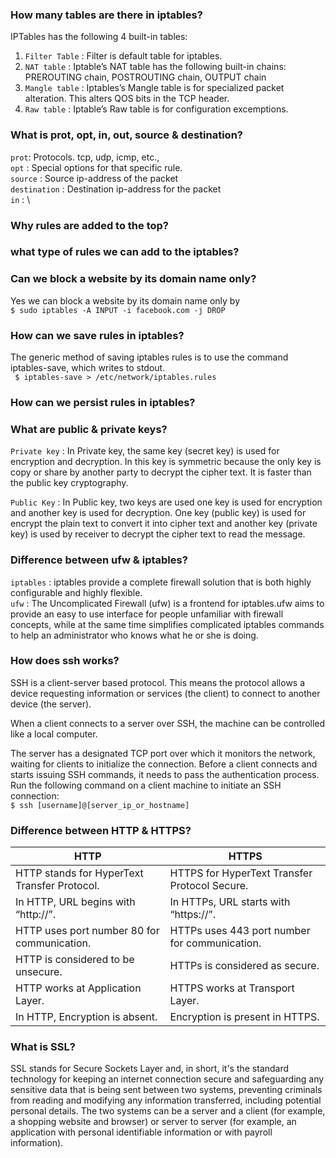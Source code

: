 ###  How many tables are there in iptables? 
  IPTables has the following 4 built-in tables: 
   1. `Filter Table` : Filter is default table for iptables. 
   2. `NAT table` : Iptable’s NAT table has the following built-in chains: 
       PREROUTING chain, POSTROUTING chain, OUTPUT chain 
   3. `Mangle table` : Iptables’s Mangle table is for specialized packet alteration. This alters QOS bits in the TCP header. 
   4. `Raw table` : Iptable’s Raw table is for configuration excemptions. 
### What is prot, opt, in, out, source & destination?
  `prot`: Protocols. tcp, udp, icmp, etc., \
  `opt` : Special options for that specific rule. \
  `source`  : Source ip-address of the packet \
  `destination` : Destination ip-address for the packet \
  `in` :                                           \
### Why rules are added to the top?








### what type of rules we can add to the iptables?








### Can we block a website by its domain name only?
   Yes we can block a website by its domain name only by \
   `$ sudo iptables -A INPUT -i facebook.com -j DROP` 
   
   
### How can we save rules in iptables?
   The generic method of saving iptables rules is to use the command iptables-save, which writes to stdout. \
   ` $ iptables-save > /etc/network/iptables.rules`
   
### How can we persist rules in iptables?
   
   
   
   
   
### What are public & private keys?
   `Private key` : In Private key, the same key (secret key) is used for encryption and decryption. In this key is symmetric because the only key is copy or share by another party to decrypt the cipher text. It is faster than the public key cryptography.

   `Public Key`  : In Public key, two keys are used one key is used for encryption and another key is used for decryption. One key (public key) is used for encrypt the plain text to convert it into cipher text and another key (private key) is used by receiver to decrypt the cipher text to read the message.
   
### Difference between ufw & iptables?
   `iptables` : iptables provide a complete firewall solution that is both highly configurable and highly flexible.\
   `ufw` : The Uncomplicated Firewall (ufw) is a frontend for iptables.ufw aims to provide an easy to use interface for people unfamiliar with firewall concepts, while at the same time simplifies complicated iptables commands to help an administrator who knows what he or she is doing.






### How does ssh works?
  SSH is a client-server based protocol. This means the protocol allows a device requesting information or services (the client) to connect to another device (the server). 

When a client connects to a server over SSH, the machine can be controlled like a local computer. 

The server has a designated TCP port over which it monitors the network, waiting for clients to initialize the connection. Before a client connects and starts issuing SSH commands, it needs to pass the authentication process.\
Run the following command on a client machine to initiate an SSH connection: \
`$ ssh [username]@[server_ip_or_hostname]`

### Difference between HTTP & HTTPS?
| HTTP | HTTPS |
|----------------------------|-------------------------------------|
|HTTP stands for HyperText Transfer Protocol.| HTTPS for HyperText Transfer Protocol Secure.|
|In HTTP, URL begins with “http://”.|In HTTPs, URL starts with “https://”.|
|HTTP uses port number 80 for communication. | HTTPs uses 443 port number for communication.|
|HTTP is considered to be unsecure. | HTTPs is considered as secure.|
|HTTP works at Application Layer.| HTTPS works at Transport Layer.|
|In HTTP, Encryption is absent. | Encryption is present in HTTPS.|

### What is SSL?
 SSL stands for Secure Sockets Layer and, in short, it's the standard technology for keeping an internet connection secure and safeguarding any sensitive data that is being sent between two systems, preventing criminals from reading and modifying any information transferred, including potential personal details. The two systems can be a server and a client (for example, a shopping website and browser) or server to server (for example, an application with personal identifiable information or with payroll information).


   
   
